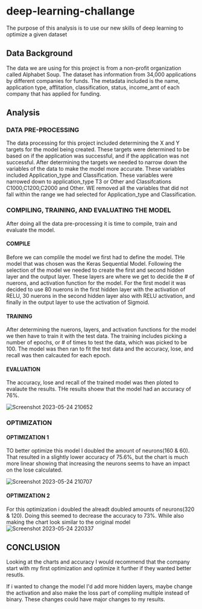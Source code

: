 # deep-learning-challange

The purpose of this analysis is to use our new skills of deep learning to optimize a given dataset

## Data Background
The data we are using for this project is from a non-profit organization called Alphabet Soup. The dataset 
has information from 34,000 applications by different companies for funds. The metadata included is the 
name, application type, afflitation, classification, status, income_amt of each company that has 
applied for funding.

## Analysis
### DATA PRE-PROCESSING
The data processing for this project included determining the X and Y targets for the model being created. These
targets were determined to be based on if the application was successful, and if the application was not successful.
After determining the targets we needed to narrow down the variables of the data to make the model more accurate.
These variables included Application_type and Classification. These variables were narrowed down to application_type T3 
or Other and Classifcations C1000,C1200,C2000 and Other. WE removed all the variables that did not fall within the range 
we had selected for Application_type and Classification.

### COMPILING, TRAINING, AND EVALUATING THE MODEL
After doing all the data pre-processing it is time to compile, train and evaluate the model.
#### COMPILE
Before we can complile the model we first had to define the model. THe model that was chosen was the Keras Sequential Model. 
Following the selection of the model we needed to create the first and second hidden layer and the output layer. These layers
are where we get to decide the # of nuerons, and activation function for the model. For the first model it was decided to use 
80 nuerons in the first hidden layer with the activation of RELU, 30 nuerons in the second hidden layer also with RELU activation, 
and finally in the output layer to use the activation of Sigmoid. 
#### TRAINING
After determining the nuerons, layers, and activation functions for the model we then have to train it with the test data. The training
includes picking a number of epochs, or # of times to test the data, which was picked to be 100. The model was then ran to fit the test 
data and the accuracy, lose, and recall was then calcauted for each epoch.
#### EVALUATION
The accuracy, lose and recall of the trained model was then ploted to evalaute the results. THe results shoew that the model had an accuracy 
of 76%.

![Screenshot 2023-05-24 210652](https://github.com/Cale-b/deep-learning-challange/assets/93220886/d7bd3ffb-11be-4ca8-94e0-0ef05cd4a521)

### OPTIMIZATION

#### OPTIMIZATION 1
TO better optimize this model I doubled the amount of neurons(160 & 60). That resulted in a slightly lower accuracy of 75.6%, but the 
chart is much more linear showing that increasing the neurons seems to have an impact on the lose calculated.


![Screenshot 2023-05-24 210707](https://github.com/Cale-b/deep-learning-challange/assets/93220886/e9f3cef7-702c-45d7-a5f5-55b7b6dc13d4)

#### OPTIMIZATION 2
For this optimization i doubled the alreadt doubled amounts of neurons(320 & 120). Doing this seemed to decrease the accuracy to 73%. While
also making the chart look similar to the original model
![Screenshot 2023-05-24 220337](https://github.com/Cale-b/deep-learning-challange/assets/93220886/3315bdb3-4615-4b91-b516-919a75a3a373)

## CONCLUSION
Looking at the charts and accuracy I would recommend that the company start with my first optimization and optimize it further if they wanted better
resutls.

If i wanted to change the model I'd add more hidden layers, maybe change the activation and also make the loss part of compliing multiple instead of
binary. These changes could have major changes to my results.
